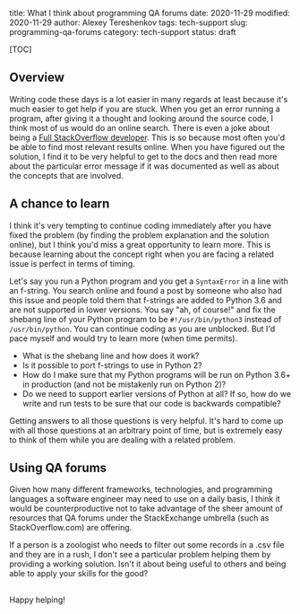 title: What I think about programming QA forums
date: 2020-11-29
modified: 2020-11-29
author: Alexey Tereshenkov
tags: tech-support
slug: programming-qa-forums
category: tech-support
status: draft

[TOC]

## Overview

Writing code these days is a lot easier in many regards at least because it's much easier to
get help if you are stuck. 
When you get an error running a program, after giving it a thought and looking around the source code,
I think most of us would do an online search.
There is even a joke about being a 
[Full StackOverflow developer](https://www.reddit.com/r/ProgrammerHumor/comments/d0dyln/fullstackoverflow_developer/).
This is so because most often you'd be able to find most relevant results online.
When you have figured out the solution, I find it to be very helpful to get to the docs
and then read more about the particular error message if it was documented as well as 
about the concepts that are involved.

## A chance to learn

I think it's very tempting to continue coding immediately after you have fixed the problem 
(by finding the problem explanation and the solution online),
but I think you'd miss a great opportunity to learn more.
This is because learning about the concept right when you are facing a related issue is perfect in terms of timing.

Let's say you run a Python program and you get a `SyntaxError` in a line with an f-string.
You search online and found a post by someone who also had this issue and people told them
that f-strings are added to Python 3.6 and are not supported in lower versions.
You say "ah, of course!" and fix the shebang line of your Python program to be `#!/usr/bin/python3`
instead of `/usr/bin/python`.
You can continue coding as you are unblocked.
But I'd pace myself and would try to learn more (when time permits).

* What is the shebang line and how does it work? 
* Is it possible to port f-strings to use in Python 2?
* How do I make sure that my Python programs will be run on Python 3.6+ in production (and not be mistakenly run on Python 2)? 
* Do we need to support earlier versions of Python at all? 
  If so, how do we write and run tests to be sure that our code is backwards compatible?

Getting answers to all those questions is very helpful.
It's hard to come up with all those questions at an arbitrary point of time, but is extremely easy to think of them
while you are dealing with a related problem.

## Using QA forums

Given how many different frameworks, technologies, and programming languages a software engineer may need to use on a daily basis,
I think it would be counterproductive not to take advantage of the sheer amount of resources that QA forums under the 
StackExchange umbrella (such as StackOverflow.com) are offering.

If a person is a zoologist who needs to filter out some records in a .csv file and they are in a rush,
I don't see a particular problem helping them by providing a working solution.
Isn't it about being useful to others and being able to apply your skills for the good?

## 

Happy helping!
